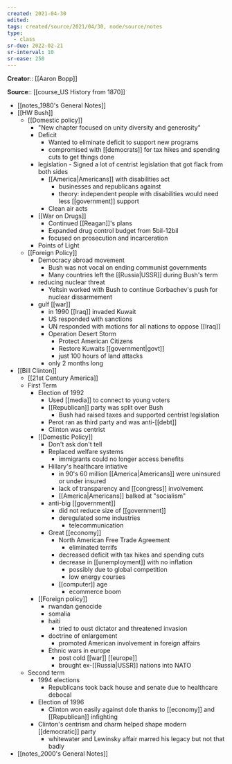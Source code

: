 ```yaml
---
created: 2021-04-30
edited: 
tags: created/source/2021/04/30, node/source/notes
type:
  - class
sr-due: 2022-02-21
sr-interval: 10
sr-ease: 250
---
```

**Creator**:: [[Aaron Bopp]]
 
**Source**:: [[course_US History from 1870]]

- [[notes_1980's General Notes]]
- [[HW Bush]]
    - [[Domestic policy]]
        - "New chapter focused on unity diversity and generosity"
        - Deficit
            - Wanted to eliminate deficit to support new programs
            - compromised with [[democrats]] for tax hikes and spending cuts to get things done
        - legislation - Signed a lot of centrist legislation that got flack from both sides
            - [[America|Americans]] with disabilities act 
                - businesses and republicans against
                - theory: independent people with disabilities would need less [[government]] support
            - Clean air acts 
        - [[War on Drugs]]
            - Continued [[Reagan]]'s plans
            - Expanded drug control budget from 5bil-12bil
            - focused on prosecution and incarceration
        - Points of Light
    - [[Foreign Policy]]
        - Democracy abroad movement
            - Bush was not vocal on ending communist governments
            - Many countries left the [[Russia|USSR]] during Bush's term
        - reducing nuclear threat
            - Yeltsin worked with Bush to continue Gorbachev's push for nuclear dissarmement
        - gulf [[war]]
            - in 1990 [[Iraq]] invaded Kuwait
            - US responded with sanctions
            - UN responded with motions for all nations to oppose [[Iraq]]
            - Operation Desert Storm
                - Protect American Citizens
                - Restore Kuwaits [[government|govt]]
                - just 100 hours of land attacks
            - only 2 months long
- [[Bill Clinton]]
    - [[21st Century America]]
    - First Term
        - Election of 1992
            - Used [[media]] to connect to young voters
            - [[Republican]] party was split over Bush
                - Bush had raised taxes and supported centrist legislation
            - Perot ran as third party and was anti-[[debt]]
            - Clinton was centrist
        - [[Domestic Policy]]
            - Don't ask don't tell
            - Replaced welfare systems
                - immigrants could no longer access benefits
            - Hillary's healthcare intiative
                - in 90's 60 million [[America|Americans]] were uninsured or under insured
                - lack of transparency and [[congress]] involvement
                - [[America|Americans]] balked at "socialism"
            - anti-big [[government]]
                - did not reduce size of [[government]]
                - deregulated some industries 
                    - telecommunication
            - Great [[economy]] 
                - North American Free Trade Agreement
                    - eliminated terrifs
                - decreased deficit with tax hikes and spending cuts 
                - decrease in [[unemployment]] with no inflation
                    - possibly due to global competition
                    - low energy courses
                - [[computer]] age
                    - ecommerce boom
        - [[Foreign policy]]
            - rwandan genocide
            - somalia
            - haiti
                - tried to oust dictator and threatened invasion
            - doctrine of enlargement
                - promoted American involvement in foreign affairs
            - Ethnic wars in europe
                - post cold [[war]] [[europe]]
                - brought ex-[[Russia|USSR]] nations into NATO
    - Second term
        - 1994 elections
            - Republicans took back house and senate due to healthcare debocal
        - Election of 1996
            - Clinton won easily against dole thanks to [[economy]] and [[Republican]] infighting
        - Clinton's centrism and charm helped shape modern [[democratic]] party
            - whitewater and Lewinsky affair marred his legacy but not that badly
- [[notes_2000's General Notes]]
